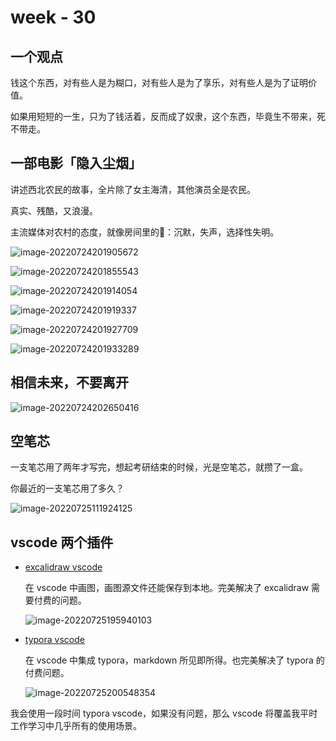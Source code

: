 # week - 30



## 一个观点

钱这个东西，对有些人是为糊口，对有些人是为了享乐，对有些人是为了证明价值。

如果用短短的一生，只为了钱活着，反而成了奴隶，这个东西，毕竟生不带来，死不带走。



## 一部电影「隐入尘烟」

讲述西北农民的故事，全片除了女主海清，其他演员全是农民。

真实、残酷，又浪漫。

主流媒体对农村的态度，就像房间里的🐘：沉默，失声，选择性失明。

![image-20220724201905672](assets/image-20220724201905672.png)

![image-20220724201855543](assets/image-20220724201855543.png)

![image-20220724201914054](assets/image-20220724201914054.png)

![image-20220724201919337](assets/image-20220724201919337.png)

![image-20220724201927709](assets/image-20220724201927709.png)

![image-20220724201933289](assets/image-20220724201933289.png)



## 相信未来，不要离开

![image-20220724202650416](assets/image-20220724202650416.png)



## 空笔芯

一支笔芯用了两年才写完，想起考研结束的时候，光是空笔芯，就攒了一盒。

你最近的一支笔芯用了多久？

![image-20220725111924125](assets/image-20220725111924125.png)



## vscode 两个插件

* [excalidraw vscode](https://marketplace.visualstudio.com/items?itemName=pomdtr.excalidraw-editor)

  在 vscode 中画图，画图源文件还能保存到本地。完美解决了 excalidraw 需要付费的问题。

  ![image-20220725195940103](assets/image-20220725195940103.png)

* [typora vscode](https://marketplace.visualstudio.com/items?itemName=cweijan.vscode-typora)

  在 vscode 中集成 typora，markdown 所见即所得。也完美解决了 typora 的付费问题。

  ![image-20220725200548354](assets/image-20220725200548354.png)



我会使用一段时间 typora vscode，如果没有问题，那么 vscode 将覆盖我平时工作学习中几乎所有的使用场景。




